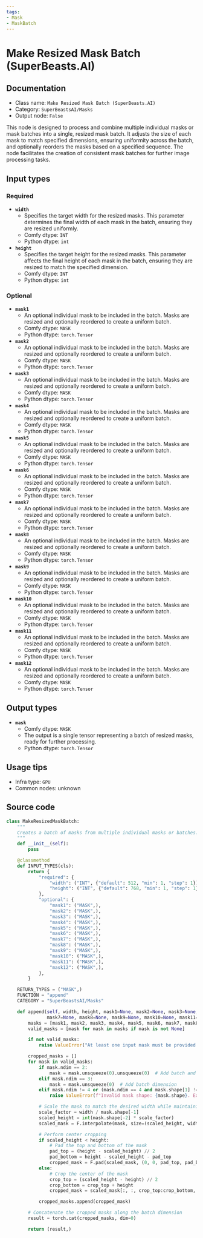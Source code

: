 ```yaml
---
tags:
- Mask
- MaskBatch
---
```


# Make Resized Mask Batch (SuperBeasts.AI)
## Documentation
- Class name: `Make Resized Mask Batch (SuperBeasts.AI)`
- Category: `SuperBeastsAI/Masks`
- Output node: `False`

This node is designed to process and combine multiple individual masks or mask batches into a single, resized mask batch. It adjusts the size of each mask to match specified dimensions, ensuring uniformity across the batch, and optionally reorders the masks based on a specified sequence. The node facilitates the creation of consistent mask batches for further image processing tasks.
## Input types
### Required
- **`width`**
    - Specifies the target width for the resized masks. This parameter determines the final width of each mask in the batch, ensuring they are resized uniformly.
    - Comfy dtype: `INT`
    - Python dtype: `int`
- **`height`**
    - Specifies the target height for the resized masks. This parameter affects the final height of each mask in the batch, ensuring they are resized to match the specified dimension.
    - Comfy dtype: `INT`
    - Python dtype: `int`
### Optional
- **`mask1`**
    - An optional individual mask to be included in the batch. Masks are resized and optionally reordered to create a uniform batch.
    - Comfy dtype: `MASK`
    - Python dtype: `torch.Tensor`
- **`mask2`**
    - An optional individual mask to be included in the batch. Masks are resized and optionally reordered to create a uniform batch.
    - Comfy dtype: `MASK`
    - Python dtype: `torch.Tensor`
- **`mask3`**
    - An optional individual mask to be included in the batch. Masks are resized and optionally reordered to create a uniform batch.
    - Comfy dtype: `MASK`
    - Python dtype: `torch.Tensor`
- **`mask4`**
    - An optional individual mask to be included in the batch. Masks are resized and optionally reordered to create a uniform batch.
    - Comfy dtype: `MASK`
    - Python dtype: `torch.Tensor`
- **`mask5`**
    - An optional individual mask to be included in the batch. Masks are resized and optionally reordered to create a uniform batch.
    - Comfy dtype: `MASK`
    - Python dtype: `torch.Tensor`
- **`mask6`**
    - An optional individual mask to be included in the batch. Masks are resized and optionally reordered to create a uniform batch.
    - Comfy dtype: `MASK`
    - Python dtype: `torch.Tensor`
- **`mask7`**
    - An optional individual mask to be included in the batch. Masks are resized and optionally reordered to create a uniform batch.
    - Comfy dtype: `MASK`
    - Python dtype: `torch.Tensor`
- **`mask8`**
    - An optional individual mask to be included in the batch. Masks are resized and optionally reordered to create a uniform batch.
    - Comfy dtype: `MASK`
    - Python dtype: `torch.Tensor`
- **`mask9`**
    - An optional individual mask to be included in the batch. Masks are resized and optionally reordered to create a uniform batch.
    - Comfy dtype: `MASK`
    - Python dtype: `torch.Tensor`
- **`mask10`**
    - An optional individual mask to be included in the batch. Masks are resized and optionally reordered to create a uniform batch.
    - Comfy dtype: `MASK`
    - Python dtype: `torch.Tensor`
- **`mask11`**
    - An optional individual mask to be included in the batch. Masks are resized and optionally reordered to create a uniform batch.
    - Comfy dtype: `MASK`
    - Python dtype: `torch.Tensor`
- **`mask12`**
    - An optional individual mask to be included in the batch. Masks are resized and optionally reordered to create a uniform batch.
    - Comfy dtype: `MASK`
    - Python dtype: `torch.Tensor`
## Output types
- **`mask`**
    - Comfy dtype: `MASK`
    - The output is a single tensor representing a batch of resized masks, ready for further processing.
    - Python dtype: `torch.Tensor`
## Usage tips
- Infra type: `GPU`
- Common nodes: unknown


## Source code
```python
class MakeResizedMaskBatch:
    """
    Creates a batch of masks from multiple individual masks or batches.
    """
    def __init__(self):
        pass

    @classmethod
    def INPUT_TYPES(cls):
        return {
            "required": {
                "width": ("INT", {"default": 512, "min": 1, "step": 1}),
                "height": ("INT", {"default": 768, "min": 1, "step": 1}),
            },
            "optional": {
                "mask1": ("MASK",),
                "mask2": ("MASK",),
                "mask3": ("MASK",),
                "mask4": ("MASK",),
                "mask5": ("MASK",),
                "mask6": ("MASK",),
                "mask7": ("MASK",),
                "mask8": ("MASK",),
                "mask9": ("MASK",),
                "mask10": ("MASK",),
                "mask11": ("MASK",),
                "mask12": ("MASK",),
            },
        }

    RETURN_TYPES = ("MASK",)
    FUNCTION = "append"
    CATEGORY = "SuperBeastsAI/Masks"

    def append(self, width, height, mask1=None, mask2=None, mask3=None, mask4=None, mask5=None, mask6=None,
               mask7=None, mask8=None, mask9=None, mask10=None, mask11=None, mask12=None):
        masks = [mask1, mask2, mask3, mask4, mask5, mask6, mask7, mask8, mask9, mask10, mask11, mask12]
        valid_masks = [mask for mask in masks if mask is not None]

        if not valid_masks:
            raise ValueError("At least one input mask must be provided.")

        cropped_masks = []
        for mask in valid_masks:
            if mask.ndim == 2:
                mask = mask.unsqueeze(0).unsqueeze(0)  # Add batch and channel dimensions
            elif mask.ndim == 3:
                mask = mask.unsqueeze(0)  # Add batch dimension
            elif mask.ndim != 4 or (mask.ndim == 4 and mask.shape[1] != 1):
                raise ValueError(f"Invalid mask shape: {mask.shape}. Expected (N, 1, H, W) or (1, H, W) or (H, W).")

            # Scale the mask to match the desired width while maintaining the aspect ratio
            scale_factor = width / mask.shape[-1]
            scaled_height = int(mask.shape[-2] * scale_factor)
            scaled_mask = F.interpolate(mask, size=(scaled_height, width), mode='bilinear', align_corners=False)

            # Perform center cropping
            if scaled_height < height:
                # Pad the top and bottom of the mask
                pad_top = (height - scaled_height) // 2
                pad_bottom = height - scaled_height - pad_top
                cropped_mask = F.pad(scaled_mask, (0, 0, pad_top, pad_bottom), mode='constant', value=0)
            else:
                # Crop the center of the mask
                crop_top = (scaled_height - height) // 2
                crop_bottom = crop_top + height
                cropped_mask = scaled_mask[:, :, crop_top:crop_bottom, :]

            cropped_masks.append(cropped_mask)

        # Concatenate the cropped masks along the batch dimension
        result = torch.cat(cropped_masks, dim=0)

        return (result,)

```

